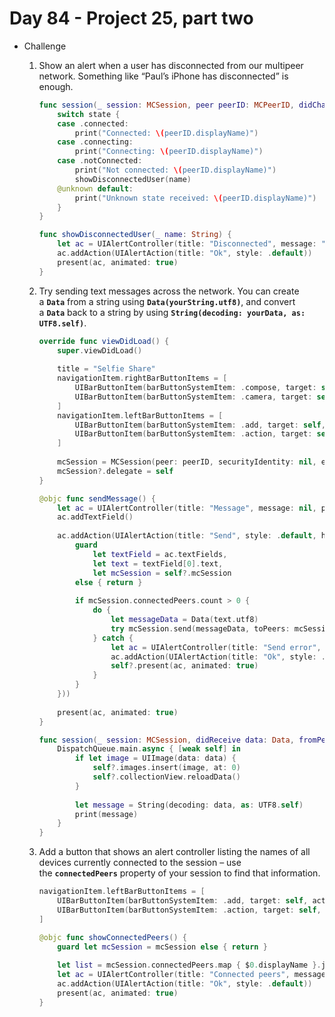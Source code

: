 # Day 84 - Project 25, part two

- Challenge

    1. Show an alert when a user has disconnected from our multipeer network. Something like “Paul’s iPhone has disconnected” is enough.

        ```swift
        func session(_ session: MCSession, peer peerID: MCPeerID, didChange state: MCSessionState) {
            switch state {
            case .connected:
                print("Connected: \(peerID.displayName)")
            case .connecting:
                print("Connecting: \(peerID.displayName)")
            case .notConnected:
                print("Not connected: \(peerID.displayName)")
                showDisconnectedUser(name)
            @unknown default:
                print("Unknown state received: \(peerID.displayName)")
            }
        }
        ```

        ```swift
        func showDisconnectedUser(_ name: String) {
            let ac = UIAlertController(title: "Disconnected", message: "The user \(name) disconnected", preferredStyle: .alert)
            ac.addAction(UIAlertAction(title: "Ok", style: .default))
            present(ac, animated: true)
        }
        ```

    2. Try sending text messages across the network. You can create a **`Data`** from a string using **`Data(yourString.utf8)`**, and convert a **`Data`** back to a string by using **`String(decoding: yourData, as: UTF8.self)`**.

        ```swift
        override func viewDidLoad() {
            super.viewDidLoad()
            
            title = "Selfie Share"
            navigationItem.rightBarButtonItems = [
                UIBarButtonItem(barButtonSystemItem: .compose, target: self, action: #selector(sendMessage)),
                UIBarButtonItem(barButtonSystemItem: .camera, target: self, action: #selector(importPicture))
            ]
            navigationItem.leftBarButtonItems = [
                UIBarButtonItem(barButtonSystemItem: .add, target: self, action: #selector(showConnectionPrompt)),
                UIBarButtonItem(barButtonSystemItem: .action, target: self, action: #selector(showConnectedPeers))
            ]
            
            mcSession = MCSession(peer: peerID, securityIdentity: nil, encryptionPreference: .required)
            mcSession?.delegate = self
        }
        ```

        ```swift
        @objc func sendMessage() {
            let ac = UIAlertController(title: "Message", message: nil, preferredStyle: .alert)
            ac.addTextField()
            
            ac.addAction(UIAlertAction(title: "Send", style: .default, handler: { [weak self] _ in
                guard
                    let textField = ac.textFields,
                    let text = textField[0].text,
                    let mcSession = self?.mcSession
                else { return }
                
                if mcSession.connectedPeers.count > 0 {
                    do {
                        let messageData = Data(text.utf8)
                        try mcSession.send(messageData, toPeers: mcSession.connectedPeers, with: .reliable)
                    } catch {
                        let ac = UIAlertController(title: "Send error", message: error.localizedDescription, preferredStyle: .alert)
                        ac.addAction(UIAlertAction(title: "Ok", style: .default))
                        self?.present(ac, animated: true)
                    }
                }
            }))
            
            present(ac, animated: true)
        }
        ```

        ```swift
        func session(_ session: MCSession, didReceive data: Data, fromPeer peerID: MCPeerID) {
            DispatchQueue.main.async { [weak self] in
                if let image = UIImage(data: data) {
                    self?.images.insert(image, at: 0)
                    self?.collectionView.reloadData()
                }
                
                let message = String(decoding: data, as: UTF8.self)
                print(message)
            }
        }
        ```

    3. Add a button that shows an alert controller listing the names of all devices currently connected to the session – use the **`connectedPeers`** property of your session to find that information.

        ```swift
        navigationItem.leftBarButtonItems = [
            UIBarButtonItem(barButtonSystemItem: .add, target: self, action: #selector(showConnectionPrompt)),
            UIBarButtonItem(barButtonSystemItem: .action, target: self, action: #selector(showConnectedPeers))
        ]
        ```

        ```swift
        @objc func showConnectedPeers() {
            guard let mcSession = mcSession else { return }
            
            let list = mcSession.connectedPeers.map { $0.displayName }.joined(separator: "\n")
            let ac = UIAlertController(title: "Connected peers", message: list, preferredStyle: .alert)
            ac.addAction(UIAlertAction(title: "Ok", style: .default))
            present(ac, animated: true)
        }
        ```